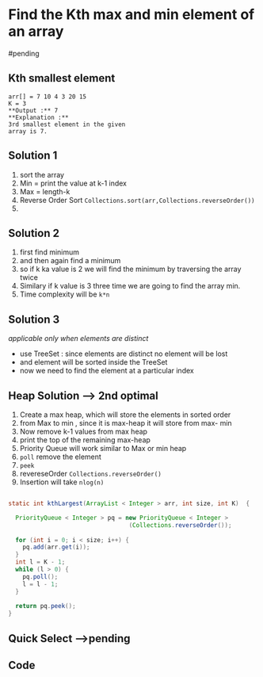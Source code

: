 # Find the Kth max and min element of an array
#pending
## Kth smallest element
```
arr[] = 7 10 4 3 20 15
K = 3
**Output :** 7
**Explanation :**
3rd smallest element in the given 
array is 7.

```


## Solution 1
1. sort the array
2. Min = print the value at k-1 index
3. Max = length-k
4. Reverse Order Sort  `Collections.sort(arr,Collections.reverseOrder())`
5. 

## Solution 2
1. first find minimum 
2. and then again find a minimum 
3. so if k ka value is 2 we will find the minimum by traversing the array twice
4. Similary if k value is 3 three time we are going to find the array min.
5. Time complexity will be `k*n`


## Solution 3 
*applicable only when elements are distinct*
- use TreeSet : since elements are distinct no element will be lost 
- and element will be sorted inside the TreeSet
- now we need to find the element at a particular index



## Heap Solution --> 2nd optimal
1.  Create a max heap, which will store the elements in sorted order
2. from Max to min , since it is max-heap it will store from max- min
3. Now remove k-1 values from max heap 
4. print the top of the remaining max-heap
5. Priority Queue will work similar to Max or min heap
6. `poll` remove the element
7. `peek`
8. revereseOrder `Collections.reverseOrder()`
9. Insertion will take `nlog(n)`

```java

static int kthLargest(ArrayList < Integer > arr, int size, int K)  {

  PriorityQueue < Integer > pq = new PriorityQueue < Integer > 
                                  (Collections.reverseOrder());
                              
  for (int i = 0; i < size; i++) {
    pq.add(arr.get(i));
  }
  int l = K - 1;
  while (l > 0) {
    pq.poll();
    l = l - 1;
  }
 
  return pq.peek();
}
```

## Quick Select -->pending
## Code
```java
```